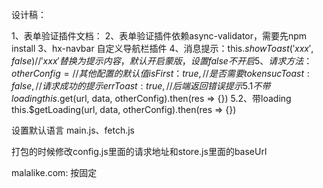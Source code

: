 设计稿：[](https://lanhuapp.com/url/3xHFT-Jtw5j)

1、表单验证插件文档：[](https://ext.dcloud.net.cn/plugin?id=1137)
2、表单验证插件依赖async-validator，需要先npm install
3、hx-navbar 自定义导航栏插件
4、消息提示：this.$showToast('xxx', false) // 'xxx' 替换为提示内容，默认开启蒙版，设置false不开启
5、请求方法：
	otherConfig = { // 其他配置的默认值
		isFirst：true, // 是否需要token
		sucToast:false, // 请求成功的提示
		errToast: true, // 后端返回错误提示
	}
5.1 不带loading
	this.$get(url, data, otherConfig).then(res => {})
5.2、带loading
	this.$getLoading(url, data, otherConfig).then(res => {})

设置默认语言
main.js、fetch.js

打包的时候修改config.js里面的请求地址和store.js里面的baseUrl

malalike.com: 按固定
